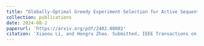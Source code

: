 ```yaml
---
title: "Globally-Optimal Greedy Experiment Selection for Active Sequential Estimation"
collection: publications
date: 2024-08-2
paperurl: 'https://arxiv.org/pdf/2402.08602'
citation: 'Xiaoou Li, and Hongru Zhao. Submitted, IEEE Transactions on Information Theory (2024).'
---
```

